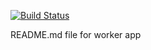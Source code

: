 
[![Build Status](http://52.149.160.183:8080/job/instavote/job/worker-build/badge/icon)](http://52.149.160.183:8080/job/instavote/job/worker-build/)

README.md file for worker app
